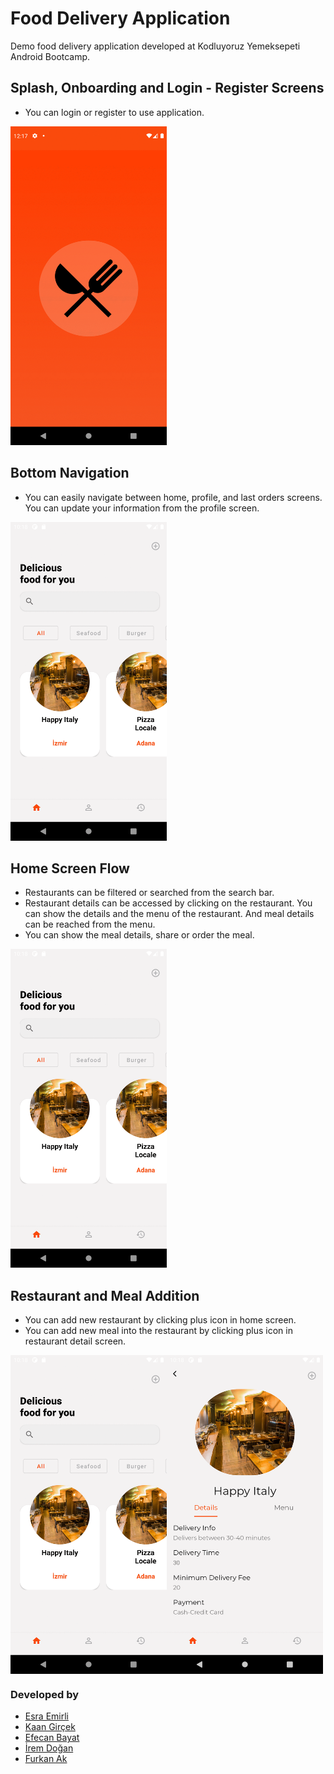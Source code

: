 # Food Delivery Application

Demo food delivery application developed at Kodluyoruz Yemeksepeti Android Bootcamp.

## Splash, Onboarding and Login - Register Screens

- You can login or register to use application.

<img src="https://github.com/esraemirli/FoodDeliveryApp/blob/main/screenshots/splash_login.gif" width="250" height="510" />

## Bottom Navigation

- You can easily navigate between home, profile, and last orders screens. You can update your information from the profile screen.

<img src="https://github.com/esraemirli/FoodDeliveryApp/blob/main/screenshots/navigation_profile_orders.gif" width="250" height="510" /> 

## Home Screen Flow

- Restaurants can be filtered or searched from the search bar.
- Restaurant details can be accessed by clicking on the restaurant. You can show the details and the menu of the restaurant. And meal details can be reached from the menu.
- You can show the meal details, share or order the meal.

<img src="https://github.com/esraemirli/FoodDeliveryApp/blob/main/screenshots/mainflow.gif" width="250" height="510" /> 

## Restaurant and Meal Addition

- You can add new restaurant by clicking plus icon in home screen.
- You can add new meal into the restaurant by clicking plus icon in restaurant detail screen.

<img align="left" src="https://github.com/esraemirli/FoodDeliveryApp/blob/main/screenshots/restaurantadd.gif" width="250" height="510" />
<img align="center" src="https://github.com/esraemirli/FoodDeliveryApp/blob/main/screenshots/mealadd.gif" width="250" height="510" /> 

### Developed by

- [Esra Emirli](https://github.com/esraemirli)
- [Kaan Girçek](https://github.com/kngrck)
- [Efecan Bayat](https://github.com/efecanbayat)
- [İrem Doğan](https://github.com/iiremdogan)
- [Furkan Ak](https://github.com/furkanakak)
